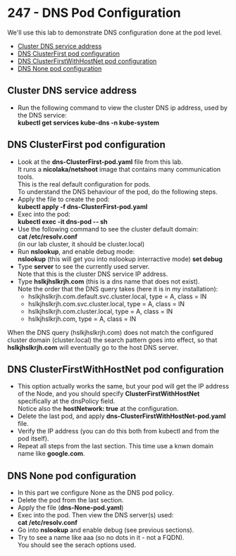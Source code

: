 # 247 - DNS Pod Configuration

We'll use this lab to demonstrate DNS configuration done at the pod level.

- [Cluster DNS service address](#Cluster-DNS-service-address)
- [DNS ClusterFirst pod configuration](#DNS-ClusterFirst-pod-configuration)
- [DNS ClusterFirstWithHostNet pod configuration](#DNS-ClusterFirstWithHostNet-pod-configuration)
- [DNS None pod configuration](#DNS-None-pod-configuration)

## Cluster DNS service address

- Run the following command to view the cluster DNS ip address, used by the DNS service:  
**kubectl get services kube-dns -n kube-system**

## DNS ClusterFirst pod configuration

- Look at the **dns-ClusterFirst-pod.yaml** file from this lab.  
It runs a **nicolaka/netshoot** image that contains many communication tools.  
This is the real default configuration for pods.  
To understand the DNS behaviour of the pod, do the following steps.
- Apply the file to create the pod:  
**kubectl apply -f dns-ClusterFirst-pod.yaml**
- Exec into the pod:  
**kubectl exec -it dns-pod -- sh**
- Use the following command to see the cluster default domain:  
**cat /etc/resolv.conf**  
(in our lab cluster, it should be cluster.local)
- Run **nslookup**, and enable debug mode:  
**nslookup**  (this will get you into nslookup interractive mode)
**set debug**
- Type **server** to see the currently used server.  
Note that this is the cluster DNS service IP address.
- Type **hslkjhslkrjh.com** (this is a dns name that does not exist).  
Note the order that the DNS query takes (here it is in my installation):  
  - hslkjhslkrjh.com.default.svc.cluster.local, type = A, class = IN  
  - hslkjhslkrjh.com.svc.cluster.local, type = A, class = IN  
  - hslkjhslkrjh.com.cluster.local, type = A, class = IN  
  - hslkjhslkrjh.com, type = A, class = IN  

When the DNS query (hslkjhslkrjh.com) does not match the configured cluster domain (cluster.local) the search pattern goes into effect, so that **hslkjhslkrjh.com** will eventually go to the host DNS server.


## DNS ClusterFirstWithHostNet pod configuration

- This option actually works the same, but your pod will get the IP address of the Node, and you should specify **ClusterFirstWithHostNet** specifically at the dnsPolicy field.  
Notice also the **hostNetwork: true** at the configuration.
- Delete the last pod, and apply **dns-ClusterFirstWithHostNet-pod.yaml** file.
- Verify the IP address (you can do this both from kubectl and from the pod itself).
- Repeat all steps from the last section. This time use a knwn domain name like **google.com**.


## DNS None pod configuration

- In this part we configure None as the DNS pod policy.
- Delete the pod from the last section.
- Apply the file (**dns-None-pod.yaml**)
- Exec into the pod. Then view the DNS server(s) used:  
**cat /etc/resolv.conf**  
- Go into **nslookup** and enable debug (see previous sections).
- Try to see a name like aaa (so no dots in it - not a FQDN).  
You should see the serach options used.